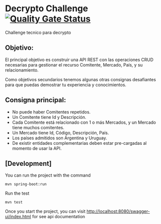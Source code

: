 # Decrypto Challenge [![Quality Gate Status](https://sonarcloud.io/api/project_badges/measure?project=santimanuelr_decryptoChallenge&metric=alert_status)](https://sonarcloud.io/summary/new_code?id=santimanuelr_decryptoChallenge)
Challenge tecnico para decrypto 

## Objetivo:
El principal objetivo es construir una API REST con las operaciones CRUD
necesarias para gestionar el recurso Comitente, Mercado, País, y su
relacionamiento.

Como objetivos secundarios tenemos algunas otras consignas desafiantes para que
puedas demostrar tu experiencia y conocimientos.

## Consigna principal:
* No puede haber Comitentes repetidos.
* Un Comitente tiene Id y Descripción.
* Cada Comitente está relacionado con 1 o más Mercados, y un Mercado tiene
muchos comitentes.
* Un Mercado tiene Id, Código, Descripción, País.
* Los países admitidos son Argentina y Uruguay.
* De existir entidades complementarias deben estar pre-cargadas al
momento de usar la API.

## [Development]
You can run the project with the command

```
mvn spring-boot:run
```

Run the test

```
mvn test
```

Once you start the project, you can visit [http://localhost:8080/swagger-ui/index.html](http://localhost:8080/swagger-ui/index.html) for see api documentation